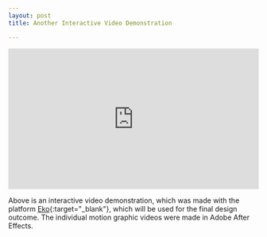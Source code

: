 ```yaml
---
layout: post
title: Another Interactive Video Demonstration

---
```

<style>.embed-container { position: relative; padding-bottom: 56.25%; height: 0; overflow: hidden; max-width: 100%; } .embed-container iframe, .embed-container object, .embed-container embed { position: absolute; top: 0; left: 0; width: 100%; height: 100%; }</style>

<div class='embed-container'>
	<iframe src="https://video.helloeko.com/v/M037KV/embed?publisherID=pt1T8W" frameborder="0" allowfullscreen></iframe>
</div>	 


Above is an interactive video demonstration, which was made with the platform [Eko](https://helloeko.com/){:target="_blank"}, which will be used for the final design outcome. The individual motion graphic videos were made in Adobe After Effects.
